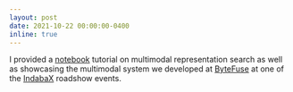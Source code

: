 ```yaml
---
layout: post
date: 2021-10-22 00:00:00-0400
inline: true
---
```


I provided a [notebook](https://colab.research.google.com/github/ByteFuse/indabax-2021/blob/main/multimodal-search/bytefuse_indabax_multimodal_search_intro.ipynb) tutorial on multimodal representation search as well as showcasing the multimodal system we developed at [ByteFuse](https://bytefuse.ai/) at one of the [IndabaX](https://indabax.co.za/) roadshow events.